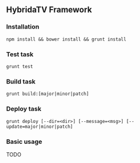 ## HybridaTV Framework

### Installation

```shell
npm install && bower install && grunt install
```

### Test task

```shell
grunt test
```

### Build task

```shell
grunt build:[major|minor|patch]
```

### Deploy task

```shell
grunt deploy [--dir=<dir>] [--message=<msg>] [--update=major|minor|patch]
```

### Basic usage

TODO
